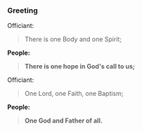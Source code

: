 ### Greeting

Officiant:
> There is one Body and one Spirit;

**People:**
> **There is one hope in God's call to us;**

Officiant:
> One Lord, one Faith, one Baptism;

**People:**
> **One God and Father of all.**
